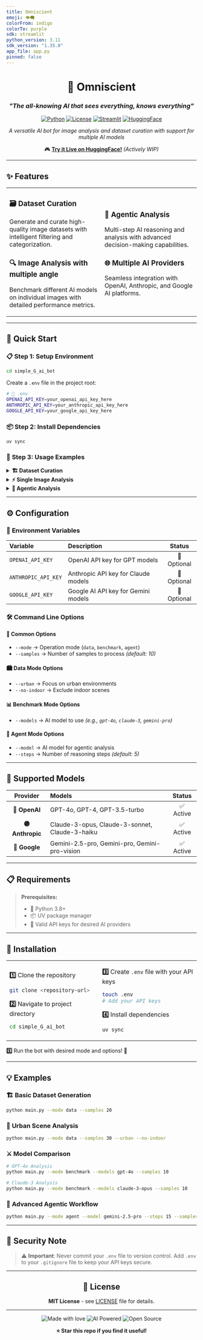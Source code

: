 ```yaml
---
title: Omniscient
emoji: 👁️‍🗨️
colorFrom: indigo
colorTo: purple
sdk: streamlit
python_version: 3.11
sdk_version: "1.35.0"
app_file: app.py
pinned: false
---
```


<div align="center">

# 🧠 Omniscient 
### *"The all-knowing AI that sees everything, knows everything"*

[![Python](https://img.shields.io/badge/Python-3.8+-blue.svg)](https://python.org)
[![License](https://img.shields.io/badge/License-MIT-green.svg)](LICENSE)
[![Streamlit](https://img.shields.io/badge/Streamlit-1.35.0-red.svg)](https://streamlit.io)
[![HuggingFace](https://img.shields.io/badge/🤗%20HuggingFace-Space-yellow.svg)](https://huggingface.co/spaces/Omniscient001/Omniscient)

*A versatile AI bot for image analysis and dataset curation with support for multiple AI models*

🎮 **[Try it Live on HuggingFace!](https://huggingface.co/spaces/Omniscient001/Omniscient)** *(Actively WIP)*

</div>

---

## ✨ Features

<table>
<tr>
<td width="50%">

### 🗃️ **Dataset Curation**
Generate and curate high-quality image datasets with intelligent filtering and categorization.

### 🔍 **Image Analysis with multiple angle** 
Benchmark different AI models on individual images with detailed performance metrics.

</td>
<td width="50%">

### 🤖 **Agentic Analysis**
Multi-step AI reasoning and analysis with advanced decision-making capabilities.

### 🌐 **Multiple AI Providers**
Seamless integration with OpenAI, Anthropic, and Google AI platforms.

</td>
</tr>
</table>

---

## 🚀 Quick Start

### 📋 **Step 1: Setup Environment**

```bash
cd simple_G_ai_bot
```

Create a `.env` file in the project root:

```bash
# 🔐 .env
OPENAI_API_KEY=your_openai_api_key_here
ANTHROPIC_API_KEY=your_anthropic_api_key_here
GOOGLE_API_KEY=your_google_api_key_here
```

### 📦 **Step 2: Install Dependencies**

```bash
uv sync
```

### 🎯 **Step 3: Usage Examples**

<details>
<summary><b>🏗️ Dataset Curation</b></summary>

Generate 50 urban outdoor samples:
```bash
python main.py --mode data --samples 50 --urban --no-indoor
```

</details>

<details>
<summary><b>⚡ Single Image Analysis</b></summary>

Benchmark GPT-4o on 5 samples:
```bash
python main.py --mode benchmark --models gpt-4o --samples 5
```

</details>

<details>
<summary><b>🧠 Agentic Analysis</b></summary>

Run multi-step analysis with Gemini:
```bash
python main.py --mode agent --model gemini-2.5-pro --steps 10 --samples 5
```

</details>

---

## ⚙️ Configuration

### 🔑 **Environment Variables**

| Variable | Description | Status |
|:---------|:------------|:------:|
| `OPENAI_API_KEY` | OpenAI API key for GPT models | 🔶 Optional |
| `ANTHROPIC_API_KEY` | Anthropic API key for Claude models | 🔶 Optional |
| `GOOGLE_API_KEY` | Google AI API key for Gemini models | 🔶 Optional |

### 🛠️ **Command Line Options**

#### 🌟 **Common Options**
- `--mode` → Operation mode (`data`, `benchmark`, `agent`)
- `--samples` → Number of samples to process *(default: 10)*

#### 🏙️ **Data Mode Options**  
- `--urban` → Focus on urban environments
- `--no-indoor` → Exclude indoor scenes

#### 📊 **Benchmark Mode Options**
- `--models` → AI model to use *(e.g., `gpt-4o`, `claude-3`, `gemini-pro`)*

#### 🤖 **Agent Mode Options**
- `--model` → AI model for agentic analysis  
- `--steps` → Number of reasoning steps *(default: 5)*

---

## 🎯 Supported Models

<div align="center">

| Provider | Models | Status |
|:--------:|:-------|:------:|
| **🔵 OpenAI** | GPT-4o, GPT-4, GPT-3.5-turbo | ✅ Active |
| **🟣 Anthropic** | Claude-3-opus, Claude-3-sonnet, Claude-3-haiku | ✅ Active |
| **🔴 Google** | Gemini-2.5-pro, Gemini-pro, Gemini-pro-vision | ✅ Active |

</div>

---

## 📋 Requirements

> **Prerequisites:**
> - 🐍 Python 3.8+
> - 📦 UV package manager  
> - 🔑 Valid API keys for desired AI providers

---

## 🔧 Installation

<table>
<tr>
<td>

**1️⃣** Clone the repository
```bash
git clone <repository-url>
```

**2️⃣** Navigate to project directory
```bash
cd simple_G_ai_bot
```

</td>
<td>

**3️⃣** Create `.env` file with your API keys
```bash
touch .env
# Add your API keys
```

**4️⃣** Install dependencies
```bash
uv sync
```

</td>
</tr>
</table>

**5️⃣** Run the bot with desired mode and options! 🎉

---

## 💡 Examples

### 🏗️ **Basic Dataset Generation**
```bash
python main.py --mode data --samples 20
```

### 🌆 **Urban Scene Analysis**  
```bash
python main.py --mode data --samples 30 --urban --no-indoor
```

### ⚔️ **Model Comparison**
```bash
# GPT-4o Analysis
python main.py --mode benchmark --models gpt-4o --samples 10

# Claude-3 Analysis  
python main.py --mode benchmark --models claude-3-opus --samples 10
```

### 🧠 **Advanced Agentic Workflow**
```bash
python main.py --mode agent --model gemini-2.5-pro --steps 15 --samples 3
```

---

## 🔐 Security Note

> ⚠️ **Important**: Never commit your `.env` file to version control. Add `.env` to your `.gitignore` file to keep your API keys secure.

---

<div align="center">

## 📜 License

**MIT License** - see [LICENSE](LICENSE) file for details.

---

<img src="https://img.shields.io/badge/Made%20with-❤️-red.svg" alt="Made with love">
<img src="https://img.shields.io/badge/AI%20Powered-🤖-blue.svg" alt="AI Powered">
<img src="https://img.shields.io/badge/Open%20Source-💚-green.svg" alt="Open Source">

**⭐ Star this repo if you find it useful!**

</div>